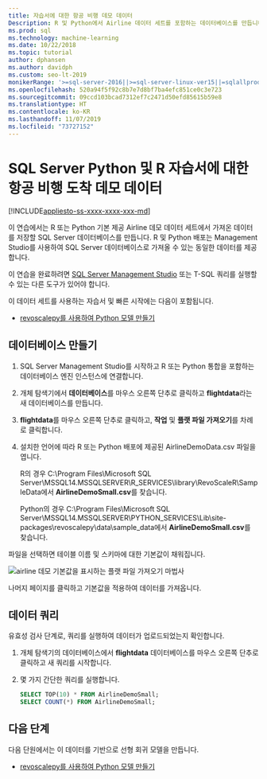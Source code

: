 ```yaml
---
title: 자습서에 대한 항공 비행 데모 데이터
Description: R 및 Python에서 Airline 데이터 세트를 포함하는 데이터베이스를 만듭니다. 이 데이터 세트는 SQL Server 저장 프로시저에서 R 언어 또는 Python 코드를 래핑하는 방법을 보여 주는 연습에 사용됩니다.
ms.prod: sql
ms.technology: machine-learning
ms.date: 10/22/2018
ms.topic: tutorial
author: dphansen
ms.author: davidph
ms.custom: seo-lt-2019
monikerRange: '>=sql-server-2016||>=sql-server-linux-ver15||=sqlallproducts-allversions'
ms.openlocfilehash: 520a94f5f92c8b7e7d8bf7ba4efc851ce0c3e723
ms.sourcegitcommit: 09ccd103bcad7312ef7c2471d50efd85615b59e8
ms.translationtype: HT
ms.contentlocale: ko-KR
ms.lasthandoff: 11/07/2019
ms.locfileid: "73727152"
---
```

#  <a name="airline-flight-arrival-demo-data-for-sql-server-python-and-r-tutorials"></a>SQL Server Python 및 R 자습서에 대한 항공 비행 도착 데모 데이터
[!INCLUDE[appliesto-ss-xxxx-xxxx-xxx-md](../../includes/appliesto-ss-xxxx-xxxx-xxx-md.md)]

이 연습에서는 R 또는 Python 기본 제공 Airline 데모 데이터 세트에서 가져온 데이터를 저장할 SQL Server 데이터베이스를 만듭니다. R 및 Python 배포는 Management Studio를 사용하여 SQL Server 데이터베이스로 가져올 수 있는 동일한 데이터를 제공합니다.

이 연습을 완료하려면 [SQL Server Management Studio](https://docs.microsoft.com/sql/ssms/download-sql-server-management-studio-ssms?view=sql-server-2017) 또는 T-SQL 쿼리를 실행할 수 있는 다른 도구가 있어야 합니다.

이 데이터 세트를 사용하는 자습서 및 빠른 시작에는 다음이 포함됩니다.

+  [revoscalepy를 사용하여 Python 모델 만들기](use-python-revoscalepy-to-create-model.md)

## <a name="create-the-database"></a>데이터베이스 만들기

1. SQL Server Management Studio를 시작하고 R 또는 Python 통합을 포함하는 데이터베이스 엔진 인스턴스에 연결합니다.  

2. 개체 탐색기에서 **데이터베이스**를 마우스 오른쪽 단추로 클릭하고 **flightdata**라는 새 데이터베이스를 만듭니다.

3. **flightdata**를 마우스 오른쪽 단추로 클릭하고, **작업** 및 **플랫 파일 가져오기**를 차례로 클릭합니다.

4. 설치한 언어에 따라 R 또는 Python 배포에 제공된 AirlineDemoData.csv 파일을 엽니다.

   R의 경우 C:\Program Files\Microsoft SQL Server\MSSQL14.MSSQLSERVER\R_SERVICES\library\RevoScaleR\SampleData에서 **AirlineDemoSmall.csv**를 찾습니다.
   
   Python의 경우 C:\Program Files\Microsoft SQL Server\MSSQL14.MSSQLSERVER\PYTHON_SERVICES\Lib\site-packages\revoscalepy\data\sample_data에서 **AirlineDemoSmall.csv**를 찾습니다.
  
파일을 선택하면 테이블 이름 및 스키마에 대한 기본값이 채워집니다.

  ![airline 데모 기본값을 표시하는 플랫 파일 가져오기 마법사](media/import-airlinedemosmall.png)

나머지 페이지를 클릭하고 기본값을 적용하여 데이터를 가져옵니다.


## <a name="query-the-data"></a>데이터 쿼리

유효성 검사 단계로, 쿼리를 실행하여 데이터가 업로드되었는지 확인합니다.

1. 개체 탐색기의 데이터베이스에서 **flightdata** 데이터베이스를 마우스 오른쪽 단추로 클릭하고 새 쿼리를 시작합니다.

2. 몇 가지 간단한 쿼리를 실행합니다.

    ```sql
    SELECT TOP(10) * FROM AirlineDemoSmall;
    SELECT COUNT(*) FROM AirlineDemoSmall;
    ```

## <a name="next-steps"></a>다음 단계

다음 단원에서는 이 데이터를 기반으로 선형 회귀 모델을 만듭니다.

+ [revoscalepy를 사용하여 Python 모델 만들기](use-python-revoscalepy-to-create-model.md)
